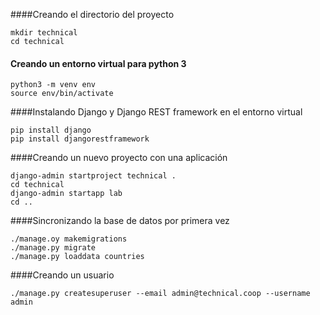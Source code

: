 ####Creando el directorio del proyecto
~~~~
mkdir technical
cd technical
~~~~

#### Creando un entorno virtual para python 3
~~~~
python3 -m venv env
source env/bin/activate
~~~~

####Instalando Django y Django REST framework en el entorno virtual
~~~~
pip install django
pip install djangorestframework
~~~~

####Creando un nuevo proyecto con una aplicación
~~~~
django-admin startproject technical .
cd technical
django-admin startapp lab
cd ..
~~~~

####Sincronizando la base de datos por primera vez
~~~~
./manage.oy makemigrations
./manage.py migrate
./manage.py loaddata countries
~~~~

####Creando un usuario
~~~~
./manage.py createsuperuser --email admin@technical.coop --username admin
~~~~
